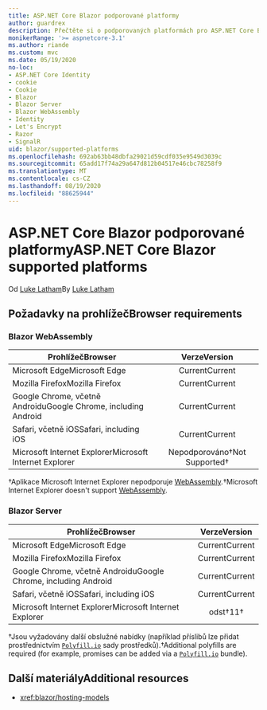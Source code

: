 ```yaml
---
title: ASP.NET Core Blazor podporované platformy
author: guardrex
description: Přečtěte si o podporovaných platformách pro ASP.NET Core Blazor .
monikerRange: '>= aspnetcore-3.1'
ms.author: riande
ms.custom: mvc
ms.date: 05/19/2020
no-loc:
- ASP.NET Core Identity
- cookie
- Cookie
- Blazor
- Blazor Server
- Blazor WebAssembly
- Identity
- Let's Encrypt
- Razor
- SignalR
uid: blazor/supported-platforms
ms.openlocfilehash: 692ab63bb48dbfa29021d59cdf035e9549d3039c
ms.sourcegitcommit: 65add17f74a29a647d812b04517e46cbc78258f9
ms.translationtype: MT
ms.contentlocale: cs-CZ
ms.lasthandoff: 08/19/2020
ms.locfileid: "88625944"
---
```

# <a name="aspnet-core-no-locblazor-supported-platforms"></a><span data-ttu-id="e1f82-103">ASP.NET Core Blazor podporované platformy</span><span class="sxs-lookup"><span data-stu-id="e1f82-103">ASP.NET Core Blazor supported platforms</span></span>

<span data-ttu-id="e1f82-104">Od [Luke Latham](https://github.com/guardrex)</span><span class="sxs-lookup"><span data-stu-id="e1f82-104">By [Luke Latham](https://github.com/guardrex)</span></span>

## <a name="browser-requirements"></a><span data-ttu-id="e1f82-105">Požadavky na prohlížeč</span><span class="sxs-lookup"><span data-stu-id="e1f82-105">Browser requirements</span></span>

### Blazor WebAssembly

| <span data-ttu-id="e1f82-106">Prohlížeč</span><span class="sxs-lookup"><span data-stu-id="e1f82-106">Browser</span></span>                          | <span data-ttu-id="e1f82-107">Verze</span><span class="sxs-lookup"><span data-stu-id="e1f82-107">Version</span></span>               |
| -------------------------------- | :-------------------: |
| <span data-ttu-id="e1f82-108">Microsoft Edge</span><span class="sxs-lookup"><span data-stu-id="e1f82-108">Microsoft Edge</span></span>                   | <span data-ttu-id="e1f82-109">Current</span><span class="sxs-lookup"><span data-stu-id="e1f82-109">Current</span></span>               |
| <span data-ttu-id="e1f82-110">Mozilla Firefox</span><span class="sxs-lookup"><span data-stu-id="e1f82-110">Mozilla Firefox</span></span>                  | <span data-ttu-id="e1f82-111">Current</span><span class="sxs-lookup"><span data-stu-id="e1f82-111">Current</span></span>               |
| <span data-ttu-id="e1f82-112">Google Chrome, včetně Androidu</span><span class="sxs-lookup"><span data-stu-id="e1f82-112">Google Chrome, including Android</span></span> | <span data-ttu-id="e1f82-113">Current</span><span class="sxs-lookup"><span data-stu-id="e1f82-113">Current</span></span>               |
| <span data-ttu-id="e1f82-114">Safari, včetně iOS</span><span class="sxs-lookup"><span data-stu-id="e1f82-114">Safari, including iOS</span></span>            | <span data-ttu-id="e1f82-115">Current</span><span class="sxs-lookup"><span data-stu-id="e1f82-115">Current</span></span>               |
| <span data-ttu-id="e1f82-116">Microsoft Internet Explorer</span><span class="sxs-lookup"><span data-stu-id="e1f82-116">Microsoft Internet Explorer</span></span>      | <span data-ttu-id="e1f82-117">Nepodporováno&dagger;</span><span class="sxs-lookup"><span data-stu-id="e1f82-117">Not Supported&dagger;</span></span> |

<span data-ttu-id="e1f82-118">&dagger;Aplikace Microsoft Internet Explorer nepodporuje [WebAssembly](https://webassembly.org).</span><span class="sxs-lookup"><span data-stu-id="e1f82-118">&dagger;Microsoft Internet Explorer doesn't support [WebAssembly](https://webassembly.org).</span></span>

### Blazor Server

| <span data-ttu-id="e1f82-119">Prohlížeč</span><span class="sxs-lookup"><span data-stu-id="e1f82-119">Browser</span></span>                          | <span data-ttu-id="e1f82-120">Verze</span><span class="sxs-lookup"><span data-stu-id="e1f82-120">Version</span></span>    |
| -------------------------------- | :--------: |
| <span data-ttu-id="e1f82-121">Microsoft Edge</span><span class="sxs-lookup"><span data-stu-id="e1f82-121">Microsoft Edge</span></span>                   | <span data-ttu-id="e1f82-122">Current</span><span class="sxs-lookup"><span data-stu-id="e1f82-122">Current</span></span>    |
| <span data-ttu-id="e1f82-123">Mozilla Firefox</span><span class="sxs-lookup"><span data-stu-id="e1f82-123">Mozilla Firefox</span></span>                  | <span data-ttu-id="e1f82-124">Current</span><span class="sxs-lookup"><span data-stu-id="e1f82-124">Current</span></span>    |
| <span data-ttu-id="e1f82-125">Google Chrome, včetně Androidu</span><span class="sxs-lookup"><span data-stu-id="e1f82-125">Google Chrome, including Android</span></span> | <span data-ttu-id="e1f82-126">Current</span><span class="sxs-lookup"><span data-stu-id="e1f82-126">Current</span></span>    |
| <span data-ttu-id="e1f82-127">Safari, včetně iOS</span><span class="sxs-lookup"><span data-stu-id="e1f82-127">Safari, including iOS</span></span>            | <span data-ttu-id="e1f82-128">Current</span><span class="sxs-lookup"><span data-stu-id="e1f82-128">Current</span></span>    |
| <span data-ttu-id="e1f82-129">Microsoft Internet Explorer</span><span class="sxs-lookup"><span data-stu-id="e1f82-129">Microsoft Internet Explorer</span></span>      | <span data-ttu-id="e1f82-130">odst&dagger;</span><span class="sxs-lookup"><span data-stu-id="e1f82-130">11&dagger;</span></span> |

<span data-ttu-id="e1f82-131">&dagger;Jsou vyžadovány další obslužné nabídky (například příslibů lze přidat prostřednictvím [`Polyfill.io`](https://polyfill.io/v3/) sady prostředků).</span><span class="sxs-lookup"><span data-stu-id="e1f82-131">&dagger;Additional polyfills are required (for example, promises can be added via a [`Polyfill.io`](https://polyfill.io/v3/) bundle).</span></span>

## <a name="additional-resources"></a><span data-ttu-id="e1f82-132">Další materiály</span><span class="sxs-lookup"><span data-stu-id="e1f82-132">Additional resources</span></span>

* <xref:blazor/hosting-models>
